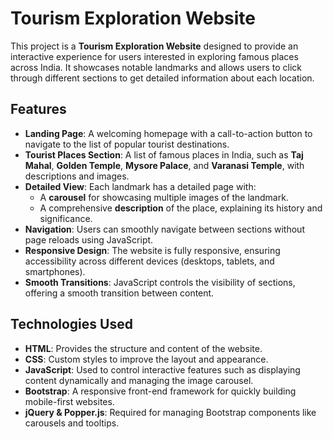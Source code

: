 # Tourism Exploration Website

This project is a **Tourism Exploration Website** designed to provide an interactive experience for users interested in exploring famous places across India. It showcases notable landmarks and allows users to click through different sections to get detailed information about each location.

## Features

- **Landing Page**: A welcoming homepage with a call-to-action button to navigate to the list of popular tourist destinations.
- **Tourist Places Section**: A list of famous places in India, such as **Taj Mahal**, **Golden Temple**, **Mysore Palace**, and **Varanasi Temple**, with descriptions and images.
- **Detailed View**: Each landmark has a detailed page with:
  - A **carousel** for showcasing multiple images of the landmark.
  - A comprehensive **description** of the place, explaining its history and significance.
- **Navigation**: Users can smoothly navigate between sections without page reloads using JavaScript.
- **Responsive Design**: The website is fully responsive, ensuring accessibility across different devices (desktops, tablets, and smartphones).
- **Smooth Transitions**: JavaScript controls the visibility of sections, offering a smooth transition between content.

## Technologies Used

- **HTML**: Provides the structure and content of the website.
- **CSS**: Custom styles to improve the layout and appearance.
- **JavaScript**: Used to control interactive features such as displaying content dynamically and managing the image carousel.
- **Bootstrap**: A responsive front-end framework for quickly building mobile-first websites.
- **jQuery & Popper.js**: Required for managing Bootstrap components like carousels and tooltips.


